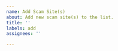 ```yaml
---
name: Add Scam Site(s)
about: Add new scam site(s) to the list.
title: ''
labels: add
assignees: ''

---
```



